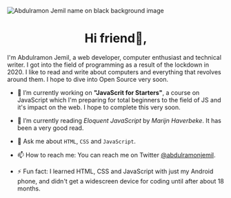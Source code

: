 ![Abdulramon Jemil name on black background image](https://user-images.githubusercontent.com/80219104/170860851-dc1612ac-e462-49ca-bf80-76f8ce66b8a3.png)

<h1 align="center">Hi friend👋,</h3>

I'm Abdulramon Jemil, a web developer, computer enthusiast and technical writer. I got into the field of programming as a result of the lockdown in 2020. I like to read and write about computers and everything that revolves around them. I hope to dive into Open Source very soon.

- 🔭 I’m currently working on **"JavaScrit for Starters"**, a course on JavaScript which I'm preparing for total beginners to the field of JS and it's impact on the web. I hope to complete this very soon.

- 🌱 I’m currently reading *Eloquent JavaScript* by *Marijn Haverbeke*. It has been a very good read.

- 💬 Ask me about `HTML`, `CSS` and `JavaScript`.

- 📫 How to reach me: You can reach me on Twitter [@abdulramonjemil](https://twitter.com/abdulramonjemil).

- ⚡ Fun fact: I learned HTML, CSS and JavaScript with just my Android phone, and didn't get a widescreen device for coding until after about 18 months.




<!--
**abdulramonjemil/abdulramonjemil** is a ✨ _special_ ✨ repository because its `README.md` (this file) appears on your GitHub profile.

Here are some ideas to get you started:

- 🔭 I’m currently working on ...
- 🌱 I’m currently learning ...
- 👯 I’m looking to collaborate on ...
- 🤔 I’m looking for help with ...
- 💬 Ask me about ...
- 📫 How to reach me: ...
- 😄 Pronouns: ...
- ⚡ Fun fact: ...
-->
